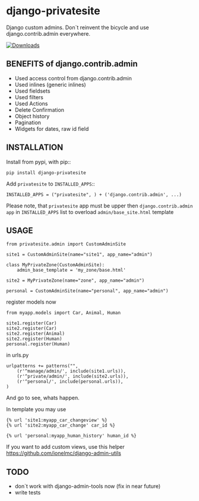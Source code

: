 django-privatesite
==================

Django custom admins.
Don`t reinvent the bicycle and use django.contrib.admin everywhere.

[![Downloads](https://pypip.in/d/django-privatesite/badge.png)](https://crate.io/packages/django-privatesite)

BENEFITS of django.contrib.admin
--------------------------------

* Used access control from django.contrib.admin
* Used inlines (generic inlines)
* Used fieldsets
* Used filters
* Used Actions
* Delete Confirmation
* Object history
* Pagination
* Widgets for dates, raw id field

INSTALLATION
------------

Install from pypi, with pip::

    pip install django-privatesite


Add ``privatesite`` to ``INSTALLED_APPS``::

    INSTALLED_APPS = ("privatesite", ) + ('django.contrib.admin', ...)
    
Please note, that ``privatesite`` app must be upper
then ``django.contrib.admin app`` in ``INSTALLED_APPS`` list
to overload ``admin/base_site.html`` template
    
USAGE
------------

    from privatesite.admin import CustomAdminSite

    site1 = CustomAdminSite(name="site1", app_name="admin")

    class MyPrivateZone(CustomAdminSite):
        admin_base_template = 'my_zone/base.html'

    site2 = MyPrivateZone(name="zone", app_name="admin")

    personal = CustomAdminSite(name="personal", app_name="admin")

register models now

    from myapp.models import Car, Animal, Human

    site1.register(Car)
    site2.register(Car)
    site2.register(Animal)
    site2.register(Human)
    personal.register(Human)

in urls.py

    urlpatterns += patterns("",
        (r'^manage/admin/', include(site1.urls)),
        (r'^private/admin/', include(site2.urls)),
        (r'^personal/', include(personal.urls)),
    )

And go to see, whats happen.

In template you may use

    {% url 'site1:myapp_car_changeview' %}
    {% url 'site2:myapp_car_change' car_id %}

    {% url 'personal:myapp_human_history' human_id %}

If you want to add custom views, use this helper
https://github.com/ionelmc/django-admin-utils

TODO
------

* don`t work with django-admin-tools now (fix in near future)
* write tests
